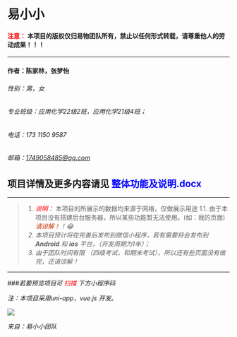 # 易小小
#### <font style=color:red> 注意：</font> 本项目的版权仅归易物团队所有，禁止以任何形式转载，请尊重他人的劳动成果！！！</font>
---
#### 作者：陈家林，张梦怡
###### 性别：男，女
###### 专业班级：应用化学22级2班，应用化学21级4班；
###### 电话：173 1150 9587
###### 邮箱：1749058485@qq.com
项目详情及更多内容请见 <font style="color:blue; font-size : '8px'"> 整体功能及说明.docx</font> 
---

---
> 1. <font style=color:red><em>说明：</em> </font>本项目的所展示的数据均来源于网络，仅做展示用途
1.1. 由于本项目没有搭建后台服务器，所以某些功能暂无法使用。(如：我的页面)  
<font style="color:rgb(200,50,1)"><em> 请谅解！<em></font>！:joy:
>   2. 本项目预计将在完善后发布到微信小程序，若有需要将会发布到  **Android** 和 **ios** 平台，（开发周期为1年）；
>   3. 由于团队时间有限 （四级考试，和期末考试），所以还有些页面没有做完，还请谅解！
---


###若要预览项目可  <font style=color:red>扫描</font> 下方小程序码

注：本项目采用uni-app，vue.js 开发。

<image src = "/QR_code.png"> </image>



来自：易小小团队
                                       
